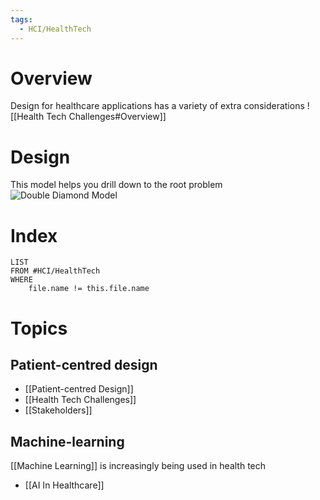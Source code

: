 ```yaml
---
tags:
  - HCI/HealthTech
---
```

# Overview
Design for healthcare applications has a variety of extra considerations
![[Health Tech Challenges#Overview]] 

# Design
This model helps you drill down to the root problem
![Double Diamond Model](https://miro.medium.com/v2/resize:fit:2000/1*plChYNkaj7TWsLPImkB41A.png)
# Index
```dataview
LIST
FROM #HCI/HealthTech 
WHERE
	file.name != this.file.name
```

# Topics

## Patient-centred design

- [[Patient-centred Design]]
- [[Health Tech Challenges]]
- [[Stakeholders]]


## Machine-learning

[[Machine Learning]] is increasingly being used in health tech

- [[AI In Healthcare]]